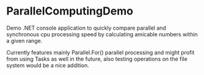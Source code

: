 # ParallelComputingDemo
Demo .NET console application to quickly compare parallel and synchronous cpu processing speed by calculating amicable numbers within a given range.

Currently features mainly Parallel.For() parallel processing and might profit from using Tasks as well in the future, also testing operations on the file system would be a nice addition.
